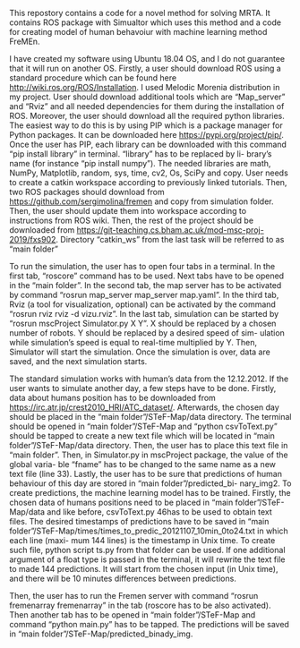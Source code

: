 This repostory contains a code for a novel method for solving MRTA. It contains ROS package with Simualtor which uses this method and a code for creating model of human behavoiur with machine learning method FreMEn.

I have created my software using Ubuntu 18.04 OS, and I do not guarantee that it will run on another OS. Firstly, a user should download ROS using a standard procedure which can be found here http://wiki.ros.org/ROS/Installation. I used Melodic Morenia distribution in my project. User should download additional tools which are “Map_server” and “Rviz” and all needed dependencies for them during the installation of ROS. Moreover, the user should download all the required python libraries. The easiest way to do this is by using PIP which is a package manager for Python packages. It can be downloaded here https://pypi.org/project/pip/. Once the user has PIP, each library can be downloaded with this command “pip install library” in terminal. “library” has to be replaced by li- brary’s name (for instance “pip install numpy”). The needed libraries are math, NumPy, Matplotlib, random, sys, time, cv2, Os, SciPy and copy. User needs to create a catkin workspace according to previously linked tutorials. Then, two ROS packages should download from https://github.com/sergimolina/fremen and copy from simulation folder. Then, the user should update them into workspace according to instructions from ROS wiki. Then, the rest of the project should be downloaded from https://git-teaching.cs.bham.ac.uk/mod-msc-proj-2019/fxs902. Directory “catkin_ws” from the last task will be referred to as “main folder”

To run the simulation, the user has to open four tabs in a terminal. In the first tab, “roscore” command has to be used. Next tabs have to be opened in the “main folder”. In the second tab, the map server has to be activated by command “rosrun map_server map_server map.yaml”. In the third tab, Rviz (a tool for visualization, optional) can be activated by the command “rosrun rviz rviz -d vizu.rviz”. In the last tab, simulation can be started by “rosrun mscProject Simulator.py X Y”. X should be replaced by a chosen number of robots. Y should be replaced by a desired speed of sim- ulation while simulation’s speed is equal to real-time multiplied by Y. Then, Simulator will start the simulation. Once the simulation is over, data are saved, and the next simulation starts.

The standard simulation works with human’s data from the 12.12.2012. If the user wants to simulate another day, a few steps have to be done. Firstly, data about humans position has to be downloaded from https://irc.atr.jp/crest2010_HRI/ATC_dataset/. Afterwards, the chosen day should be placed in the “main folder”/STeF-Map/data directory. The terminal should be opened in
“main folder”/STeF-Map and “python csvToText.py” should be tapped to create a new text file which will be located in “main folder”/STeF-Map/data directory. Then, the user has to place this text file in “main folder”. Then, in Simulator.py in mscProject package, the value of the global varia- ble “fname” has to be changed to the same name as a new text file (line 33). Lastly, the user has to be sure that predictions of human behaviour of this day are stored in “main folder”/predicted_bi- nary_img2. To create predictions, the machine learning model has to be trained. Firstly, the chosen data of humans positions need to be placed in “main folder”/STeF-Map/data and like before, csvToText.py 46has to be used to obtain text files. The desired timestamps of predictions have to be saved in “main folder”/STeF-Map/times/times_to_predic_20121107_10min_0to24.txt in which each line (maxi- mum 144 lines) is the timestamp in Unix time. To create such file, python script ts.py from that folder can be used. If one additional argument of a float type is passed in the terminal, it will rewrite the text file to made 144 predictions. It will start from the chosen input (in Unix time), and there will be 10 minutes differences between predictions.

Then, the user has to run the Fremen server with command “rosrun fremenarray fremenarray” in the tab (roscore has to be also activated). Then another tab has to be opened in “main folder”/STeF-Map and command “python main.py” has to be tapped. The predictions will be saved in “main folder”/STeF-Map/predicted_binady_img.
